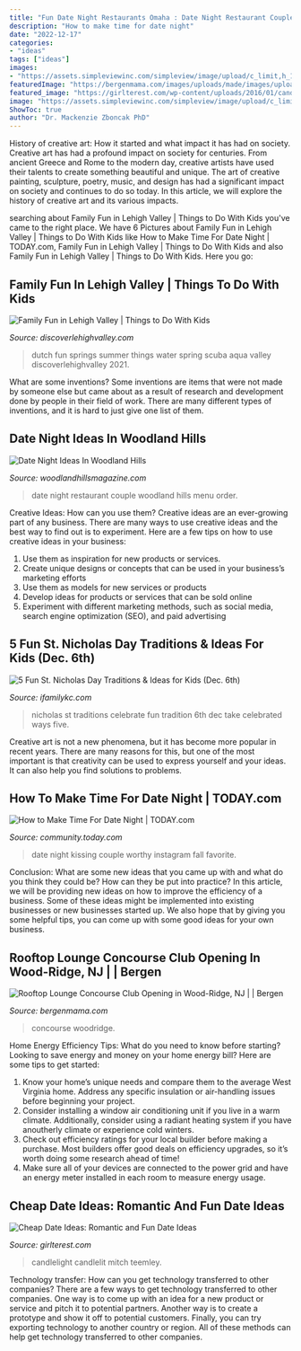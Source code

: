 ```yaml
---
title: "Fun Date Night Restaurants Omaha : Date Night Restaurant Couple Woodland Hills Menu Order"
description: "How to make time for date night"
date: "2022-12-17"
categories:
- "ideas"
tags: ["ideas"]
images:
- "https://assets.simpleviewinc.com/simpleview/image/upload/c_limit,h_1200,q_75,w_1200/v1/clients/discoverlehighvalley/DutchSprings03_DiscoverLehighValley_lr_70c3e97a-ceea-48c3-aa39-bb9d76286369.jpg"
featuredImage: "https://bergenmama.com/images/uploads/made/images/uploads/Concourse_Club_Woodridge_NJ_740_385_c1.png"
featured_image: "https://girlterest.com/wp-content/uploads/2016/01/candlelit-dinner-for-two-at-home-uyvaj5a6g-1.jpg"
image: "https://assets.simpleviewinc.com/simpleview/image/upload/c_limit,h_1200,q_75,w_1200/v1/clients/discoverlehighvalley/DutchSprings03_DiscoverLehighValley_lr_70c3e97a-ceea-48c3-aa39-bb9d76286369.jpg"
ShowToc: true
author: "Dr. Mackenzie Zboncak PhD"
---
```



History of creative art: How it started and what impact it has had on society.
Creative art has had a profound impact on society for centuries. From ancient Greece and Rome to the modern day, creative artists have used their talents to create something beautiful and unique. The art of creative painting, sculpture, poetry, music, and design has had a significant impact on society and continues to do so today. In this article, we will explore the history of creative art and its various impacts.

	

		
searching about Family Fun in Lehigh Valley | Things to Do With Kids you've came to the right place. We have 6 Pictures about Family Fun in Lehigh Valley | Things to Do With Kids like How to Make Time For Date Night | TODAY.com, Family Fun in Lehigh Valley | Things to Do With Kids and also Family Fun in Lehigh Valley | Things to Do With Kids. Here you go:
		
    
## Family Fun In Lehigh Valley | Things To Do With Kids

<img loading=lazy src="https://assets.simpleviewinc.com/simpleview/image/upload/c_limit,h_1200,q_75,w_1200/v1/clients/discoverlehighvalley/DutchSprings03_DiscoverLehighValley_lr_70c3e97a-ceea-48c3-aa39-bb9d76286369.jpg" onerror="this.onerror=null;this.src='https://tse2.mm.bing.net/th?id=OIP.DuchEXObgK7fLm4N1qN_vAHaE6&amp;pid=15.1';" alt="Family Fun in Lehigh Valley | Things to Do With Kids">

_Source: discoverlehighvalley.com_

>dutch fun springs summer things water spring scuba aqua valley discoverlehighvalley 2021. 

	

What are some inventions?
Some inventions are items that were not made by someone else but came about as a result of research and development done by people in their field of work. There are many different types of inventions, and it is hard to just give one list of them.

    
## Date Night Ideas In Woodland Hills

<img loading=lazy src="http://duygm5yx0alti.cloudfront.net/wp-content/uploads/2015/05/date-night-spots-in-woodland-hills-.jpg" onerror="this.onerror=null;this.src='https://tse4.mm.bing.net/th?id=OIP.BvqmHKXLuZrGUIUOZ1ryQAHaFR&amp;pid=15.1';" alt="Date Night Ideas In Woodland Hills">

_Source: woodlandhillsmagazine.com_

>date night restaurant couple woodland hills menu order. 

	

Creative Ideas: How can you use them?
Creative ideas are an ever-growing part of any business. There are many ways to use creative ideas and the best way to find out is to experiment. Here are a few tips on how to use creative ideas in your business:
1. Use them as inspiration for new products or services.
2. Create unique designs or concepts that can be used in your business’s marketing efforts  
3. Use them as models for new services or products 
4. Develop ideas for products or services that can be sold online 
5. Experiment with different marketing methods, such as social media, search engine optimization (SEO), and paid advertising 

    
## 5 Fun St. Nicholas Day Traditions &amp; Ideas For Kids (Dec. 6th)

<img loading=lazy src="https://www.ifamilykc.com/blog/wp-content/uploads/2019/11/Celebrate-St.-Nicholas-Day-Ideas-Traditions.jpg" onerror="this.onerror=null;this.src='https://tse4.mm.bing.net/th?id=OIP.x2KiNLURdGrMaPyuOQa61QHaDy&amp;pid=15.1';" alt="5 Fun St. Nicholas Day Traditions &amp; Ideas for Kids (Dec. 6th)">

_Source: ifamilykc.com_

>nicholas st traditions celebrate fun tradition 6th dec take celebrated ways five. 

	

Creative art is not a new phenomena, but it has become more popular in recent years. There are many reasons for this, but one of the most important is that creativity can be used to express yourself and your ideas. It can also help you find solutions to problems.

    
## How To Make Time For Date Night | TODAY.com

<img loading=lazy src="https://d2zcsajde7b23y.cloudfront.net/m/ac1fd2078085a9556403feb16e122267ec3cd15f.jpg" onerror="this.onerror=null;this.src='https://tse3.mm.bing.net/th?id=OIP.0EEKGmE7D4kNur00Vhq1twHaLH&amp;pid=15.1';" alt="How to Make Time For Date Night | TODAY.com">

_Source: community.today.com_

>date night kissing couple worthy instagram fall favorite. 

	

Conclusion: What are some new ideas that you came up with and what do you think they could be? How can they be put into practice?
In this article, we will be providing new ideas on how to improve the efficiency of a business. Some of these ideas might be implemented into existing businesses or new businesses started up. We also hope that by giving you some helpful tips, you can come up with some good ideas for your own business.

    
## Rooftop Lounge Concourse Club Opening In Wood-Ridge, NJ | | Bergen

<img loading=lazy src="https://bergenmama.com/images/uploads/made/images/uploads/Concourse_Club_Woodridge_NJ_740_385_c1.png" onerror="this.onerror=null;this.src='https://tse4.mm.bing.net/th?id=OIP.QM66vjfNas9fbJFEVjoK9AHaD2&amp;pid=15.1';" alt="Rooftop Lounge Concourse Club Opening in Wood-Ridge, NJ | | Bergen">

_Source: bergenmama.com_

>concourse woodridge. 

	

Home Energy Efficiency Tips: What do you need to know before starting?
Looking to save energy and money on your home energy bill? Here are some tips to get started: 
1. Know your home’s unique needs and compare them to the average West Virginia home. Address any specific insulation or air-handling issues before beginning your project. 
2. Consider installing a window air conditioning unit if you live in a warm climate. Additionally, consider using a radiant heating system if you have anoutherly climate or experience cold winters. 
3. Check out efficiency ratings for your local builder before making a purchase. Most builders offer good deals on efficiency upgrades, so it’s worth doing some research ahead of time! 
4. Make sure all of your devices are connected to the power grid and have an energy meter installed in each room to measure energy usage.

    
## Cheap Date Ideas: Romantic And Fun Date Ideas

<img loading=lazy src="https://girlterest.com/wp-content/uploads/2016/01/candlelit-dinner-for-two-at-home-uyvaj5a6g-1.jpg" onerror="this.onerror=null;this.src='https://tse1.mm.bing.net/th?id=OIP.AYYQ8RR6CuF8sVk0NMV0YwHaFj&amp;pid=15.1';" alt="Cheap Date Ideas: Romantic and Fun Date Ideas">

_Source: girlterest.com_

>candlelight candlelit mitch teemley. 

	

Technology transfer: How can you get technology transferred to other companies?
There are a few ways to get technology transferred to other companies. One way is to come up with an idea for a new product or service and pitch it to potential partners. Another way is to create a prototype and show it off to potential customers. Finally, you can try exporting technology to another country or region. All of these methods can help get technology transferred to other companies.

